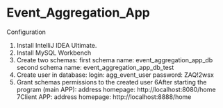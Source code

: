 # Event_Aggregation_App
Configuration
1. Install IntelliJ IDEA Ultimate.
2. Install MySQL Workbench
3. Create two schemas: 
   first schema name: event_aggregation_app_db
   second schema name: event_aggregation_app_db_test
4. Create user in database: 
    login: agg_event_user
    password: ZAQ!2wsx
5. Grant schemas permissions to the created user
6After starting the program (main APP):
address homepage: http://localhost:8080/home
7Client APP: 
address homepage: http://localhost:8888/home
